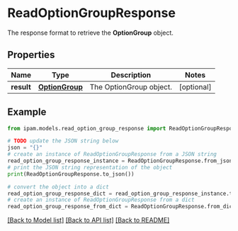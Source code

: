 # ReadOptionGroupResponse

The response format to retrieve the __OptionGroup__ object.

## Properties

Name | Type | Description | Notes
------------ | ------------- | ------------- | -------------
**result** | [**OptionGroup**](OptionGroup.md) | The OptionGroup object. | [optional] 

## Example

```python
from ipam.models.read_option_group_response import ReadOptionGroupResponse

# TODO update the JSON string below
json = "{}"
# create an instance of ReadOptionGroupResponse from a JSON string
read_option_group_response_instance = ReadOptionGroupResponse.from_json(json)
# print the JSON string representation of the object
print(ReadOptionGroupResponse.to_json())

# convert the object into a dict
read_option_group_response_dict = read_option_group_response_instance.to_dict()
# create an instance of ReadOptionGroupResponse from a dict
read_option_group_response_from_dict = ReadOptionGroupResponse.from_dict(read_option_group_response_dict)
```
[[Back to Model list]](../README.md#documentation-for-models) [[Back to API list]](../README.md#documentation-for-api-endpoints) [[Back to README]](../README.md)


